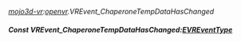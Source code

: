 _[mojo3d-vr](../../modules/mojo3d-vr/mojo3d-vr-module.md):[openvr](openvr:).VREvent\_ChaperoneTempDataHasChanged_
##### Const VREvent\_ChaperoneTempDataHasChanged:[EVREventType](../../modules/mojo3d-vr/openvr-evreventtype.md)
